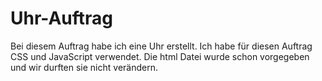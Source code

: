 # Uhr-Auftrag
Bei diesem Auftrag habe ich eine Uhr erstellt. Ich habe für diesen Auftrag CSS und JavaScript verwendet. Die html Datei wurde schon vorgegeben und wir durften sie nicht verändern.

